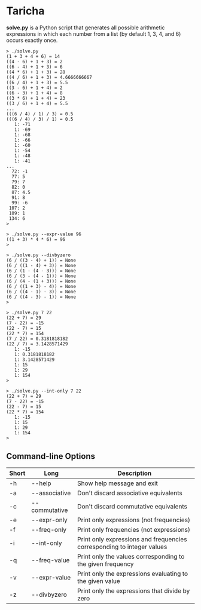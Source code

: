 # Taricha

**solve.py** is a Python script that generates all possible arithmetic expressions in which each number from a list (by default 1, 3, 4, and 6) occurs exactly once.

```
> ./solve.py
(1 + 3 + 4 + 6) = 14
((4 - 6) + 1 + 3) = 2
((6 - 4) + 1 + 3) = 6
((4 * 6) + 1 + 3) = 28
((4 / 6) + 1 + 3) = 4.6666666667
((6 / 4) + 1 + 3) = 5.5
((3 - 6) + 1 + 4) = 2
((6 - 3) + 1 + 4) = 8
((3 * 6) + 1 + 4) = 23
((3 / 6) + 1 + 4) = 5.5
...
(((6 / 4) / 1) / 3) = 0.5
(((6 / 4) / 3) / 1) = 0.5
   1: -71
   1: -69
   1: -68
   1: -66
   1: -60
   1: -54
   1: -48
   1: -41
...
  72: -1
  77: 5
  79: 7
  82: 0
  87: 4.5
  91: 8
  99: -6
 107: 2
 109: 1
 134: 6
>
```

```
> ./solve.py --expr-value 96
((1 + 3) * 4 * 6) = 96
>
```

```
> ./solve.py --divbyzero
(6 / ((3 - 4) + 1)) = None
(6 / ((1 - 4) + 3)) = None
(6 / (1 - (4 - 3))) = None
(6 / (3 - (4 - 1))) = None
(6 / (4 - (1 + 3))) = None
(6 / ((1 + 3) - 4)) = None
(6 / ((4 - 1) - 3)) = None
(6 / ((4 - 3) - 1)) = None
>
```

```
> ./solve.py 7 22
(22 + 7) = 29
(7 - 22) = -15
(22 - 7) = 15
(22 * 7) = 154
(7 / 22) = 0.3181818182
(22 / 7) = 3.1428571429
   1: -15
   1: 0.3181818182
   1: 3.1428571429
   1: 15
   1: 29
   1: 154
>
```

```
> ./solve.py --int-only 7 22
(22 + 7) = 29
(7 - 22) = -15
(22 - 7) = 15
(22 * 7) = 154
   1: -15
   1: 15
   1: 29
   1: 154
>
```

## Command-line Options

| Short | Long | Description |
|-------|------|-------------|
-h | --help        | Show help message and exit
-a | --associative | Don't discard associative equivalents
-c | --commutative | Don't discard commutative equivalents
-e | --expr-only   | Print only expressions (not frequencies)
-f | --freq-only   | Print only frequencies (not expressions)
-i | --int-only    | Print only expressions and frequencies corresponding to integer values
-q | --freq-value  | Print only the values corresponding to the given frequency
-v | --expr-value  | Print only the expressions evaluating to the given value
-z | --divbyzero   | Print only the expressions that divide by zero

